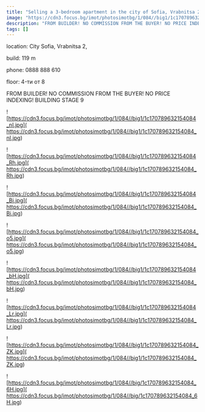 ```yaml
---
title: "Selling a 3-bedroom apartment in the city of Sofia, Vrabnitsa 2 - 119 sq.m / 120400 EUR :: imot.bg Ad."
image: "https://cdn3.focus.bg/imot/photosimotbg/1/084//big1/1c170789632154084_Vn.jpg"
description: "FROM BUILDER! NO COMMISSION FROM THE BUYER! NO PRICE INDEXING! BUILDING STAGE 9"
tags: []
---
```


location: City Sofia, Vrabnitsa 2,

build: 119 m

phone: 0888 888 610

floor: 4-ти от 8

FROM BUILDER! NO COMMISSION FROM THE BUYER! NO PRICE INDEXING! BUILDING STAGE 9


![https://cdn3.focus.bg/imot/photosimotbg/1/084//big1/1c170789632154084_nI.jpg]( https://cdn3.focus.bg/imot/photosimotbg/1/084//big1/1c170789632154084_nI.jpg)


![https://cdn3.focus.bg/imot/photosimotbg/1/084//big1/1c170789632154084_Rh.jpg]( https://cdn3.focus.bg/imot/photosimotbg/1/084//big1/1c170789632154084_Rh.jpg)


![https://cdn3.focus.bg/imot/photosimotbg/1/084//big1/1c170789632154084_Bi.jpg]( https://cdn3.focus.bg/imot/photosimotbg/1/084//big1/1c170789632154084_Bi.jpg)


![https://cdn3.focus.bg/imot/photosimotbg/1/084//big1/1c170789632154084_o5.jpg]( https://cdn3.focus.bg/imot/photosimotbg/1/084//big1/1c170789632154084_o5.jpg)


![https://cdn3.focus.bg/imot/photosimotbg/1/084//big1/1c170789632154084_bH.jpg]( https://cdn3.focus.bg/imot/photosimotbg/1/084//big1/1c170789632154084_bH.jpg)


![https://cdn3.focus.bg/imot/photosimotbg/1/084//big1/1c170789632154084_Lr.jpg]( https://cdn3.focus.bg/imot/photosimotbg/1/084//big1/1c170789632154084_Lr.jpg)


![https://cdn3.focus.bg/imot/photosimotbg/1/084//big1/1c170789632154084_ZK.jpg]( https://cdn3.focus.bg/imot/photosimotbg/1/084//big1/1c170789632154084_ZK.jpg)


![https://cdn3.focus.bg/imot/photosimotbg/1/084//big/1c170789632154084_6H.jpg]( https://cdn3.focus.bg/imot/photosimotbg/1/084//big/1c170789632154084_6H.jpg)


